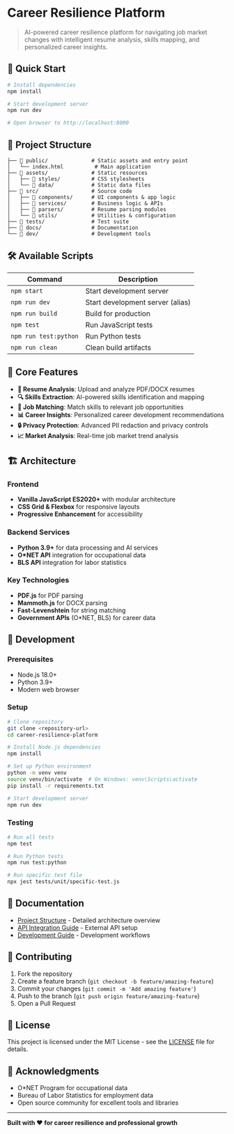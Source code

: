 # Career Resilience Platform

> AI-powered career resilience platform for navigating job market changes with intelligent resume analysis, skills mapping, and personalized career insights.

## 🚀 Quick Start

```bash
# Install dependencies
npm install

# Start development server
npm run dev

# Open browser to http://localhost:8000
```

## 📁 Project Structure

```
├── 📁 public/              # Static assets and entry point
│   └── index.html          # Main application
├── 📁 assets/              # Static resources
│   ├── 📁 styles/          # CSS stylesheets
│   └── 📁 data/            # Static data files
├── 📁 src/                 # Source code
│   ├── 📁 components/      # UI components & app logic
│   ├── 📁 services/        # Business logic & APIs
│   ├── 📁 parsers/         # Resume parsing modules
│   └── 📁 utils/           # Utilities & configuration
├── 📁 tests/               # Test suite
├── 📁 docs/                # Documentation
└── 📁 dev/                 # Development tools
```

## 🛠️ Available Scripts

| Command | Description |
|---------|-------------|
| `npm start` | Start development server |
| `npm run dev` | Start development server (alias) |
| `npm run build` | Build for production |
| `npm test` | Run JavaScript tests |
| `npm run test:python` | Run Python tests |
| `npm run clean` | Clean build artifacts |

## 🎯 Core Features

- **📄 Resume Analysis**: Upload and analyze PDF/DOCX resumes
- **🔍 Skills Extraction**: AI-powered skills identification and mapping
- **🎯 Job Matching**: Match skills to relevant job opportunities
- **📊 Career Insights**: Personalized career development recommendations
- **🔒 Privacy Protection**: Advanced PII redaction and privacy controls
- **📈 Market Analysis**: Real-time job market trend analysis

## 🏗️ Architecture

### Frontend
- **Vanilla JavaScript ES2020+** with modular architecture
- **CSS Grid & Flexbox** for responsive layouts
- **Progressive Enhancement** for accessibility

### Backend Services
- **Python 3.9+** for data processing and AI services
- **O*NET API** integration for occupational data
- **BLS API** integration for labor statistics

### Key Technologies
- **PDF.js** for PDF parsing
- **Mammoth.js** for DOCX parsing
- **Fast-Levenshtein** for string matching
- **Government APIs** (O*NET, BLS) for career data

## 🔧 Development

### Prerequisites
- Node.js 18.0+
- Python 3.9+
- Modern web browser

### Setup
```bash
# Clone repository
git clone <repository-url>
cd career-resilience-platform

# Install Node.js dependencies
npm install

# Set up Python environment
python -m venv venv
source venv/bin/activate  # On Windows: venv\Scripts\activate
pip install -r requirements.txt

# Start development server
npm run dev
```

### Testing
```bash
# Run all tests
npm test

# Run Python tests
npm run test:python

# Run specific test file
npx jest tests/unit/specific-test.js
```

## 📖 Documentation

- [Project Structure](docs/PROJECT_STRUCTURE.md) - Detailed architecture overview
- [API Integration Guide](docs/API_INTEGRATION_GUIDE.md) - External API setup
- [Development Guide](docs/DEVELOPMENT.md) - Development workflows

## 🤝 Contributing

1. Fork the repository
2. Create a feature branch (`git checkout -b feature/amazing-feature`)
3. Commit your changes (`git commit -m 'Add amazing feature'`)
4. Push to the branch (`git push origin feature/amazing-feature`)
5. Open a Pull Request

## 📝 License

This project is licensed under the MIT License - see the [LICENSE](LICENSE) file for details.

## 🙏 Acknowledgments

- O*NET Program for occupational data
- Bureau of Labor Statistics for employment data
- Open source community for excellent tools and libraries

---

**Built with ❤️ for career resilience and professional growth**